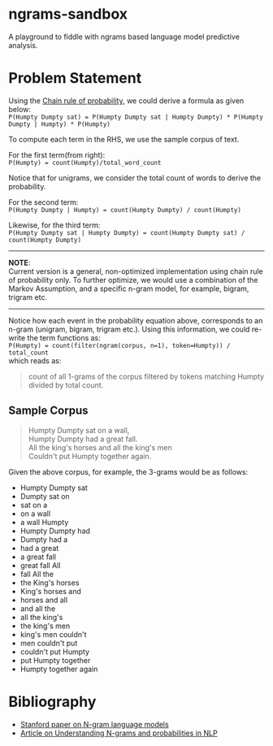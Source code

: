 # ngrams-sandbox

A playground to fiddle with ngrams based language model predictive analysis.

# Problem Statement
Using the [Chain rule of probability](https://en.wikipedia.org/wiki/Chain_rule_(probability)), we could derive a formula as given below: <br />
`P(Humpty Dumpty sat) = P(Humpty Dumpty sat | Humpty Dumpty) * P(Humpty Dumpty | Humpty) * P(Humpty)`

To compute each term in the RHS, we use the sample corpus of text.

For the first term(from right):<br/>
`P(Humpty) = count(Humpty)/total_word_count`

Notice that for unigrams, we consider the total count of words to derive the probability.

For the second term:<br />
`P(Humpty Dumpty | Humpty) = count(Humpty Dumpty) / count(Humpty)`

Likewise, for the third term:<br />
`P(Humpty Dumpty sat | Humpty Dumpty) = count(Humpty Dumpty sat) / count(Humpty Dumpty)`

---

__NOTE__:<br/> 
Current version is a general, non-optimized implementation using chain rule of probability only.
To further optimize, we would use a combination of the Markov Assumption, and a specific n-gram model, for example, bigram, trigram etc.

---

Notice how each event in the probability equation above, corresponds to an n-gram (unigram, bigram, trigram etc.).
Using this information, we could re-write the term functions as:<br/>
`P(Humpty) = count(filter(ngram(corpus, n=1), token=Humpty)) / total_count` <br />
which reads as:
> count of all 1-grams of the corpus filtered by tokens matching Humpty divided by total count.

## Sample Corpus
>Humpty Dumpty sat on a wall, <br />
Humpty Dumpty had a great fall. <br />
All the king's horses and all the king's men <br />
Couldn't put Humpty together again.

Given the above corpus, for example, the 3-grams would be as follows:
- Humpty Dumpty sat 
- Dumpty sat on 
- sat on a 
- on a wall 
- a wall Humpty
- Humpty Dumpty had
- Dumpty had a
- had a great
- a great fall
- great fall All
- fall All the
- the King's horses
- King's horses and
- horses and all
- and all the
- all the king's
- the king's men
- king's men couldn't
- men couldn't put
- couldn't put Humpty
- put Humpty together
- Humpty together again

# Bibliography

- [Stanford paper on N-gram language models](https://web.stanford.edu/~jurafsky/slp3/3.pdf)
- [Article on Understanding N-grams and probabilities in NLP](https://towardsdatascience.com/understanding-word-n-grams-and-n-gram-probability-in-natural-language-processing-9d9eef0fa058)
